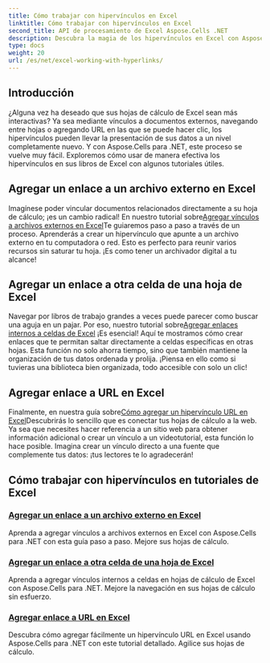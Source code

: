 ```yaml
---
title: Cómo trabajar con hipervínculos en Excel
linktitle: Cómo trabajar con hipervínculos en Excel
second_title: API de procesamiento de Excel Aspose.Cells .NET
description: Descubra la magia de los hipervínculos en Excel con Aspose.Cells para .NET. Descubra lo sencillo que es mejorar sus hojas de cálculo de forma eficaz.
type: docs
weight: 20
url: /es/net/excel-working-with-hyperlinks/
---
```

## Introducción

¿Alguna vez ha deseado que sus hojas de cálculo de Excel sean más interactivas? Ya sea mediante vínculos a documentos externos, navegando entre hojas o agregando URL en las que se puede hacer clic, los hipervínculos pueden llevar la presentación de sus datos a un nivel completamente nuevo. Y con Aspose.Cells para .NET, este proceso se vuelve muy fácil. Exploremos cómo usar de manera efectiva los hipervínculos en sus libros de Excel con algunos tutoriales útiles.

## Agregar un enlace a un archivo externo en Excel
Imagínese poder vincular documentos relacionados directamente a su hoja de cálculo; ¡es un cambio radical! En nuestro tutorial sobre[Agregar vínculos a archivos externos en Excel](./add-link-to-external-file/)Te guiaremos paso a paso a través de un proceso. Aprenderás a crear un hipervínculo que apunte a un archivo externo en tu computadora o red. Esto es perfecto para reunir varios recursos sin saturar tu hoja. ¡Es como tener un archivador digital a tu alcance!

## Agregar un enlace a otra celda de una hoja de Excel
 Navegar por libros de trabajo grandes a veces puede parecer como buscar una aguja en un pajar. Por eso, nuestro tutorial sobre[Agregar enlaces internos a celdas de Excel](./add-link-to-other-sheet-cell/) ¡Es esencial! Aquí te mostramos cómo crear enlaces que te permitan saltar directamente a celdas específicas en otras hojas. Esta función no solo ahorra tiempo, sino que también mantiene la organización de tus datos ordenada y prolija. ¡Piensa en ello como si tuvieras una biblioteca bien organizada, todo accesible con solo un clic!

## Agregar enlace a URL en Excel
Finalmente, en nuestra guía sobre[Cómo agregar un hipervínculo URL en Excel](./add-link-to-url/)Descubrirás lo sencillo que es conectar tus hojas de cálculo a la web. Ya sea que necesites hacer referencia a un sitio web para obtener información adicional o crear un vínculo a un videotutorial, esta función lo hace posible. Imagina crear un vínculo directo a una fuente que complemente tus datos: ¡tus lectores te lo agradecerán!

## Cómo trabajar con hipervínculos en tutoriales de Excel
### [Agregar un enlace a un archivo externo en Excel](./add-link-to-external-file/)
Aprenda a agregar vínculos a archivos externos en Excel con Aspose.Cells para .NET con esta guía paso a paso. Mejore sus hojas de cálculo.
### [Agregar un enlace a otra celda de una hoja de Excel](./add-link-to-other-sheet-cell/)
Aprenda a agregar vínculos internos a celdas en hojas de cálculo de Excel con Aspose.Cells para .NET. Mejore la navegación en sus hojas de cálculo sin esfuerzo.
### [Agregar enlace a URL en Excel](./add-link-to-url/)
Descubra cómo agregar fácilmente un hipervínculo URL en Excel usando Aspose.Cells para .NET con este tutorial detallado. Agilice sus hojas de cálculo.